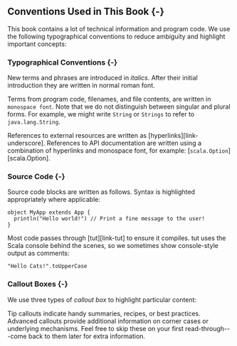 ## Conventions Used in This Book {-}

This book contains a lot of technical information and program code.
We use the following typographical conventions
to reduce ambiguity and highlight important concepts:

### Typographical Conventions {-}

New terms and phrases are introduced in *italics*.
After their initial introduction they are written in normal roman font.

Terms from program code, filenames, and file contents,
are written in `monospace font`.
Note that we do not distinguish between singular and plural forms.
For example, we might write `String` or `Strings` to refer to `java.lang.String`.

References to external resources are written as [hyperlinks][link-underscore].
References to API documentation are written
using a combination of hyperlinks and monospace font,
for example: [`scala.Option`][scala.Option].

### Source Code {-}

Source code blocks are written as follows.
Syntax is highlighted appropriately where applicable:

```tut:book:silent
object MyApp extends App {
  println("Hello world!") // Print a fine message to the user!
}
```

Most code passes through [tut][link-tut] to ensure it compiles.
tut uses the Scala console behind the scenes,
so we sometimes show console-style output as comments:

```tut:book
"Hello Cats!".toUpperCase
```

### Callout Boxes {-}

We use three types of *callout box* to highlight particular content:

<div class="callout callout-info">
Tip callouts indicate handy summaries, recipes, or best practices.
</div>

<div class="callout callout-warning">
Advanced callouts provide additional information
on corner cases or underlying mechanisms.
Feel free to skip these on your first read-through---come
back to them later for extra information.
</div>
